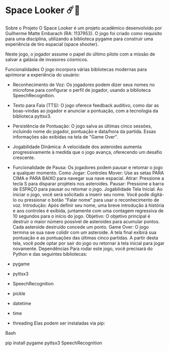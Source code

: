 # Space Looker ☄️🚀
Sobre o Projeto
O Space Looker é um projeto acadêmico desenvolvido por Guilherme Matte Embarach (RA: 1137953). O jogo foi criado como requisito para uma disciplina, utilizando a biblioteca pygame para construir uma experiência de tiro espacial (space shooter).

Neste jogo, o jogador assume o papel do último piloto com a missão de salvar a galáxia de invasores cósmicos.

Funcionalidades
O jogo incorpora várias bibliotecas modernas para aprimorar a experiência do usuário:

* Reconhecimento de Voz: Os jogadores podem dizer seus nomes no microfone para configurar o perfil de jogador, usando a biblioteca SpeechRecognition.
* Texto para Fala (TTS): O jogo oferece feedback auditivo, como dar as boas-vindas ao jogador e anunciar a pontuação, com a tecnologia da biblioteca pyttsx3.
* Persistência de Pontuação: O jogo salva as últimas cinco sessões, incluindo nome do jogador, pontuação e data/hora da partida. Essas informações são exibidas na tela de "Game Over".
* Jogabilidade Dinâmica: A velocidade dos asteroides aumenta progressivamente à medida que o jogo avança, oferecendo um desafio crescente.
* Funcionalidade de Pausa: Os jogadores podem pausar e retomar o jogo a qualquer momento.
Como Jogar: 
Controles
Mover: Use as setas PARA CIMA e PARA BAIXO para navegar sua nave espacial.
Atirar: Pressione a tecla S para disparar projéteis nos asteroides.
Pausar: Pressione a barra de ESPAÇO para pausar ou retomar o jogo.
Jogabilidade
Tela Inicial: Ao iniciar o jogo, você será solicitado a inserir seu nome. Você pode digitá-lo ou pressionar o botão "Falar nome" para usar o reconhecimento de voz.
Introdução: Após definir seu nome, uma breve introdução à história e aos controles é exibida, juntamente com uma contagem regressiva de 10 segundos para o início do jogo.
Objetivo: O objetivo principal é destruir o maior número possível de asteroides para acumular pontos. Cada asteroide destruído concede um ponto.
Game Over: O jogo termina se sua nave colidir com um asteroide. A tela final exibirá sua pontuação e as pontuações das últimas cinco partidas. A partir desta tela, você pode optar por sair do jogo ou retornar à tela inicial para jogar novamente.
Dependências
Para rodar este jogo, você precisará do Python e das seguintes bibliotecas:

* pygame
* pyttsx3
* SpeechRecognition
* pickle
* datetime
* time
* threading
Elas podem ser instaladas via pip:

Bash

pip install pygame pyttsx3 SpeechRecognition

